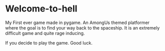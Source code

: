 # Welcome-to-hell

My First ever game made in pygame. An AmongUs themed platformer where the goal is to find your way back to the spaceship. It is an extremely difficult game and quite rage inducing.

If you decide to play the game. Good luck.
